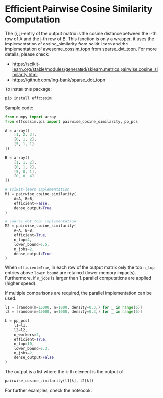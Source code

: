 # Efficient Pairwise Cosine Similarity Computation

The (i, j)-entry of the output matrix is the cosine distance between the i-th row of A and the j-th row of B. This function is only a wrapper, it uses the implementation of cosine_similarity from scikit-learn and the  implementation of awesome_cossim_topn from sparse_dot_topn. 
For more details, please check:
 - https://scikit-learn.org/stable/modules/generated/sklearn.metrics.pairwise.cosine_similarity.html
 - https://github.com/ing-bank/sparse_dot_topn

To install this package:
```bash
pip install effcossim
```

Sample code:
```python
from numpy import array
from effcossim.pcs import pairwise_cosine_similarity, pp_pcs

A = array([
    [1, 2, 3], 
    [0, 1, 2],
    [5, 1, 1]
])

B = array([
    [1, 1, 2], 
    [0, 1, 2],
    [5, 0, 1], 
    [0, 0, 4]
])

# scikit-learn implementation
M1 = pairwise_cosine_similarity(
    A=A, B=B, 
    efficient=False, 
    dense_output=True
)

# sparse_dot_topn implementation
M2 = pairwise_cosine_similarity(
    A=A, B=B, 
    efficient=True, 
    n_top=4, 
    lower_bound=0.5, 
    n_jobs=2, 
    dense_output=True
)
```

When `efficient=True`, in each row of the output matrix only the top `n_top` entries above `lower_bound` are retained (lower memory impacts). Furthermore, if `n_jobs` is larger than 1, parallel computations are applied (higher speed).

If multiple comparisons are required, the parallel implementation can be used. 

```python
l1 = [random(m=10000, n=1000, density=0.3,) for _ in range(6)]
l2 = [random(m=10000, n=1000, density=0.3,) for _ in range(6)]

L = pp_pcs(
    l1=l1, 
    l2=l2, 
    n_workers=2, 
    efficient=True, 
    n_top=10, 
    lower_bound=0.3, 
    n_jobs=2, 
    dense_output=False
)
```

The output is a list where the k-th element is the output of 

```python 
pairwise_cosine_similarity(l1[k], l2[k])
```

For further examples, check the notebook.